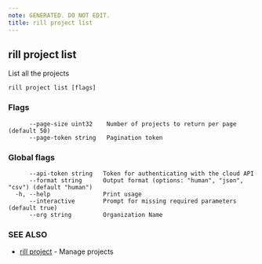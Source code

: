 ```yaml
---
note: GENERATED. DO NOT EDIT.
title: rill project list
---
```

## rill project list

List all the projects

```
rill project list [flags]
```

### Flags

```
      --page-size uint32    Number of projects to return per page (default 50)
      --page-token string   Pagination token
```

### Global flags

```
      --api-token string   Token for authenticating with the cloud API
      --format string      Output format (options: "human", "json", "csv") (default "human")
  -h, --help               Print usage
      --interactive        Prompt for missing required parameters (default true)
      --org string         Organization Name
```

### SEE ALSO

* [rill project](project.md)	 - Manage projects

